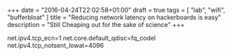 +++
date = "2016-04-24T22:02:58+01:00"
draft = true
tags = [ "lab", "wifi", "bufferbloat" ]
title = "Reducing network latency on hackerboards is easy"
description = "Still Cheaping out for the sake of science"
+++

net.ipv4.tcp_ecn=1
net.core.default_qdisc=fq_codel
net.ipv4.tcp_notsent_lowat=4096
